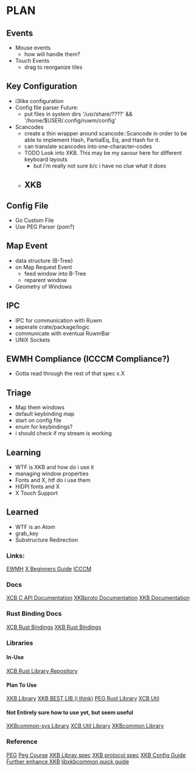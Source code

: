 # PLAN

## Events
-	Mouse events
	- how will handle them?
- Touch Events
	- drag to reorganize tiles

## Key Configuration
- i3like configuration
- Config file parser
Future: 
	- put files in system dirs '/usr/share/????' && '/home/$USER/.config/ruwm/config'
- Scancodes
	- create a thin wrapper around scancode::Scancode in order to be able to implement
	Hash, PartialEq, Eq, and Hash for it.
	- can translate scancodes into one-character-codes
	- TODO Look into XKB. This may be my savour here for different keyboard layouts
		- but i'm really not sure b/c i have no clue what it does
	- XKB
		- 

## Config File
- Go Custom File
- Use PEG Parser (pom?)

## Map Event
- data structure (B-Tree)
- on Map Request Event
	- feed window into B-Tree
	- reparent window
- Geometry of Windows

## IPC 
- IPC for communication with Ruwm
- seperate crate/package/logic
- communicate with eventual RuwmBar
- UNIX Sockets

## EWMH Compliance (ICCCM Compliance?)
- Gotta read through the rest of that spec x.X

## Triage
- Map them windows
- default keybinding map
- start on config file
- enum for keybindings?
- i should check if my stream is working

## Learning
- WTF is XKB and how do i use it
- managing window properties
- Fonts and X, htf do i use them
- HiDPI fonts and X
- X Touch Support

## Learned
- WTF is an Atom
- grab_key
- Substructure Redirection

### Links:
[EWMH](https://specifications.freedesktop.org/wm-spec/wm-spec-1.3.html)
[X Beginners Guide](https://www.x.org/wiki/guide/concepts/#index12h4)
[ICCCM](https://tronche.com/gui/x/icccm/)

### Docs
[XCB C API Documentation](https://xcb.freedesktop.org/XcbApi/)
[XKBproto Documentation](https://www.x.org/docs/XKB/XKBproto.pdf)
[XKB Documentation](https://www.x.org/wiki/XKB/)

### Rust Binding Docs
[XCB Rust Bindings](http://rtbo.github.io/rust-xcb/xcb/)
[XKB Rust Bindings](https://docs.rs/xkb/0.1.2/xkb/)

### Libraries

#### In-Use
[XCB Rust Library Repository](https://github.com/rtbo/rust-xcb)

#### Plan To Use
[XKB Library](https://crates.io/crates/xkb)
[XKB BEST LIB (i think)](https://github.com/rtbo/xkbcommon-rs)
[PEG Rust Library](https://github.com/kevinmehall/rust-peg/blob/master/README.md#readme)
[XCB Util](https://github.com/meh/rust-xcb-util)

#### Not Entirely sure how to use yet, but seem useful
[XKBcommon-sys Library](https://crates.io/crates/xkbcommon-sys)
[XCB Util Library](https://crates.io/crates/xcb-util)
[XKBcommon Library](https://crates.io/crates/xkbcommon)

### Reference
[PEG](https://en.wikipedia.org/wiki/Parsing_expression_grammar)
[Peg Course](http://nathansuniversity.com/-PL101:CreateYourOwnProgrammingLanguage)
[XKB Libray spec](https://www.x.org/releases/current/doc/libX11/XKB/xkblib.html#acknowledgement)
[XKB protocol spec](https://www.x.org/releases/current/doc/kbproto/xkbproto.html)
[XKB Config Guide](https://www.x.org/releases/current/doc/xorg-docs/input/XKB-Config.html)
[Further enhance XKB](https://www.x.org/releases/current/doc/xorg-docs/input/XKB-Config.html)
[libxkbcommon quick guide](https://xkbcommon.org/doc/current/md_doc_quick-guide.html)


